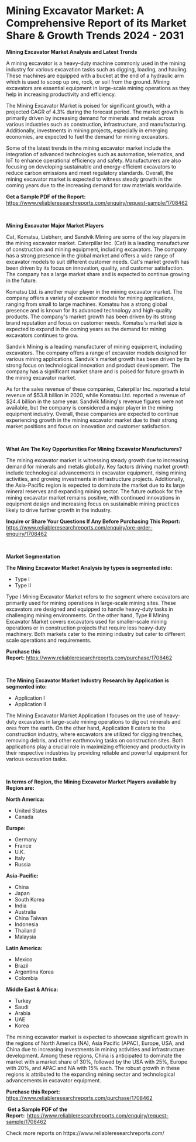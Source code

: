 <p><h1>Mining Excavator Market: A Comprehensive Report of its Market Share & Growth Trends 2024 - 2031</h1></p><p><strong>Mining Excavator Market Analysis and Latest Trends</strong></p>
<p><p>A mining excavator is a heavy-duty machine commonly used in the mining industry for various excavation tasks such as digging, loading, and hauling. These machines are equipped with a bucket at the end of a hydraulic arm which is used to scoop up ore, rock, or soil from the ground. Mining excavators are essential equipment in large-scale mining operations as they help in increasing productivity and efficiency.</p><p>The Mining Excavator Market is poised for significant growth, with a projected CAGR of 4.3% during the forecast period. The market growth is primarily driven by increasing demand for minerals and metals across various industries such as construction, infrastructure, and manufacturing. Additionally, investments in mining projects, especially in emerging economies, are expected to fuel the demand for mining excavators.</p><p>Some of the latest trends in the mining excavator market include the integration of advanced technologies such as automation, telematics, and IoT to enhance operational efficiency and safety. Manufacturers are also focusing on developing sustainable and energy-efficient excavators to reduce carbon emissions and meet regulatory standards. Overall, the mining excavator market is expected to witness steady growth in the coming years due to the increasing demand for raw materials worldwide.</p></p>
<p><strong>Get a Sample PDF of the Report:&nbsp;</strong> <a href="https://www.reliableresearchreports.com/enquiry/request-sample/1708462">https://www.reliableresearchreports.com/enquiry/request-sample/1708462</a></p>
<p>&nbsp;</p>
<p><strong>Mining Excavator Major Market Players</strong></p>
<p><p>Cat, Komatsu, Liebherr, and Sandvik Mining are some of the key players in the mining excavator market. Caterpillar Inc. (Cat) is a leading manufacturer of construction and mining equipment, including excavators. The company has a strong presence in the global market and offers a wide range of excavator models to suit different customer needs. Cat's market growth has been driven by its focus on innovation, quality, and customer satisfaction. The company has a large market share and is expected to continue growing in the future.</p><p>Komatsu Ltd. is another major player in the mining excavator market. The company offers a variety of excavator models for mining applications, ranging from small to large machines. Komatsu has a strong global presence and is known for its advanced technology and high-quality products. The company's market growth has been driven by its strong brand reputation and focus on customer needs. Komatsu's market size is expected to expand in the coming years as the demand for mining excavators continues to grow.</p><p>Sandvik Mining is a leading manufacturer of mining equipment, including excavators. The company offers a range of excavator models designed for various mining applications. Sandvik's market growth has been driven by its strong focus on technological innovation and product development. The company has a significant market share and is poised for future growth in the mining excavator market.</p><p>As for the sales revenue of these companies, Caterpillar Inc. reported a total revenue of $53.8 billion in 2020, while Komatsu Ltd. reported a revenue of $24.4 billion in the same year. Sandvik Mining's revenue figures were not available, but the company is considered a major player in the mining equipment industry. Overall, these companies are expected to continue experiencing growth in the mining excavator market due to their strong market positions and focus on innovation and customer satisfaction.</p></p>
<p>&nbsp;</p>
<p><strong>What Are The Key Opportunities For Mining Excavator Manufacturers?</strong></p>
<p><p>The mining excavator market is witnessing steady growth due to increasing demand for minerals and metals globally. Key factors driving market growth include technological advancements in excavator equipment, rising mining activities, and growing investments in infrastructure projects. Additionally, the Asia-Pacific region is expected to dominate the market due to its large mineral reserves and expanding mining sector. The future outlook for the mining excavator market remains positive, with continued innovations in equipment design and increasing focus on sustainable mining practices likely to drive further growth in the industry.</p></p>
<p><strong>Inquire or Share Your Questions If Any Before Purchasing This Report:</strong> <a href="https://www.reliableresearchreports.com/enquiry/pre-order-enquiry/1708462">https://www.reliableresearchreports.com/enquiry/pre-order-enquiry/1708462</a></p>
<p>&nbsp;</p>
<p><strong>Market Segmentation</strong></p>
<p><strong>The Mining Excavator Market Analysis by types is segmented into:</strong></p>
<p><ul><li>Type I</li><li>Type II</li></ul></p>
<p><p>Type I Mining Excavator Market refers to the segment where excavators are primarily used for mining operations in large-scale mining sites. These excavators are designed and equipped to handle heavy-duty tasks in challenging mining environments. On the other hand, Type II Mining Excavator Market covers excavators used for smaller-scale mining operations or in construction projects that require less heavy-duty machinery. Both markets cater to the mining industry but cater to different scale operations and requirements.</p></p>
<p><strong>Purchase this Report:&nbsp;</strong><a href="https://www.reliableresearchreports.com/purchase/1708462">https://www.reliableresearchreports.com/purchase/1708462</a></p>
<p>&nbsp;</p>
<p><strong>The Mining Excavator Market Industry Research by Application is segmented into:</strong></p>
<p><ul><li>Application I</li><li>Application II</li></ul></p>
<p><p>The Mining Excavator Market Application I focuses on the use of heavy-duty excavators in large-scale mining operations to dig out minerals and ores from the earth. On the other hand, Application II caters to the construction industry, where excavators are utilized for digging trenches, removing debris, and other earthmoving tasks on construction sites. Both applications play a crucial role in maximizing efficiency and productivity in their respective industries by providing reliable and powerful equipment for various excavation tasks.</p></p>
<p>&nbsp;</p>
<p><strong>In terms of Region, the Mining Excavator Market Players available by Region are:</strong></p>
<p>
    <p> <strong> North America: </strong>
        <ul>
            <li>United States</li>
            <li>Canada</li>
        </ul>
        </p> 
    <p> <strong> Europe: </strong>
        <ul>
            <li>Germany</li>
            <li>France</li>
            <li>U.K.</li>
            <li>Italy</li>
            <li>Russia</li>
        </ul>
        </p> 
    <p> <strong> Asia-Pacific: </strong>
        <ul>
            <li>China</li>
            <li>Japan</li>
            <li>South Korea</li>
            <li>India</li>
            <li>Australia</li>
            <li>China Taiwan</li>
            <li>Indonesia</li>
            <li>Thailand</li>
            <li>Malaysia</li>
        </ul>
        </p> 
    <p> <strong> Latin America: </strong>
        <ul>
            <li>Mexico</li>
            <li>Brazil</li>
            <li>Argentina Korea</li>
            <li>Colombia</li>
        </ul>
        </p> 
    <p> <strong> Middle East & Africa: </strong>
        <ul>
            <li>Turkey</li>
            <li>Saudi</li>
            <li>Arabia</li>
            <li>UAE</li>
            <li>Korea</li>
        </ul>
    </p>
    </p>
<p><p>The mining excavator market is expected to showcase significant growth in the regions of North America (NA), Asia Pacific (APAC), Europe, USA, and China due to increasing investments in mining activities and infrastructure development. Among these regions, China is anticipated to dominate the market with a market share of 30%, followed by the USA with 25%, Europe with 20%, and APAC and NA with 15% each. The robust growth in these regions is attributed to the expanding mining sector and technological advancements in excavator equipment.</p></p>
<p><strong>Purchase this Report: </strong><a href="https://www.reliableresearchreports.com/purchase/1708462">https://www.reliableresearchreports.com/purchase/1708462</a></p>
<p>&nbsp;<strong>Get a Sample PDF of the Report:&nbsp;&nbsp;</strong><a href="https://www.reliableresearchreports.com/enquiry/request-sample/1708462">https://www.reliableresearchreports.com/enquiry/request-sample/1708462</a></p>
<p><strong></strong></p>
<p>Check more reports on https://www.reliableresearchreports.com/</p>